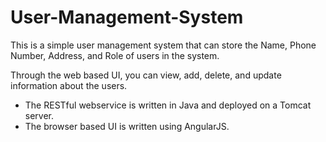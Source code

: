 # User-Management-System

This is a simple user management system that can store the Name, Phone Number, Address, and Role of users in the system.  

Through the web based UI, you can view, add, delete, and update information about the users.

* The RESTful webservice is written in Java and deployed on a Tomcat server.
* The browser based UI is written using AngularJS.
